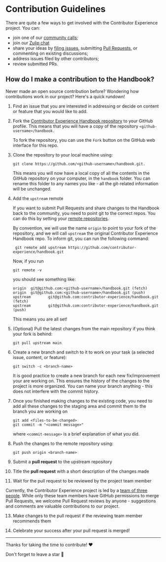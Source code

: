 # Contribution Guidelines

There are quite a few ways to get involved with the Contributor Experience project. You can:

- join one of our [community calls](docs/about/calendar.qmd);
- join our [Zulip chat](https://contributor-experience.zulipchat.com/join/r3bbxavdymqbyjiu32mtqyqi/)
- share your ideas by [filing issues](https://github.com/contributor-experience/handbook/issues/new), submitting [Pull Requests](https://docs.github.com/en/pull-requests), or commenting on existing discussions;
- address issues filed by other contributors;
- review submitted PRs.

## How do I make a contribution to the Handbook?

Never made an open source contribution before? Wondering how contributions work in our project? Here's a quick rundown!

1. Find an issue that you are interested in addressing or decide on content or feature that you would like to add.

2. Fork the [Contributor Experience Handbook repository](https://github.com/contributor-experience/handbook) to your GitHub profile. This means that you will have a copy of the repository `<github-username>/handbook.`

   To fork the repository, you can use the `Fork` button on the GitHub web interface for this repo.

3. Clone the repository to your local machine using:

   ```
   git clone https://github.com/<github-username>/handbook.git.
   ```

   This means you will now have a local copy of all the contents in the GitHub repository on your computer, in the `handbook` folder. You can rename this folder to any names you like - all the git-related information will be unchanged.

4. Add the `upstream` remote

   If you want to submit Pull Requests and share changes to the Handbook back to the community, you need to point git to the correct repos. You can do this by setting your [remote repositories](https://docs.github.com/get-started/getting-started-with-git/managing-remote-repositories).

   By convention, we will use the name `origin` to point to your fork of the repository, and we will call `upstream` the original Contributor Experience Handbook repo. To inform git, you can run the following command:

   ```
    git remote add upstream https://github.com/contributor-experience/handbook.git
   ```

   Now, if you run

   ```
   git remote -v
   ```

   you should see something like:

   ```
   origin  git@github.com:<github-username>/handbook.git (fetch)
   origin  git@github.com:<github-username>/handbook.git (push)
   upstream        git@github.com:contributor-experience/handbook.git (fetch)
   upstream        git@github.com:contributor-experience/handbook.git (push)
   ```

   This means you are all set!

5. (Optional) Pull the latest changes from the main repository if you think your fork is behind:

   ```
   git pull upstream main
   ```

6. Create a new branch and switch to it to work on your task (a selected issue, content, or feature):

   ```
   git switch -c <branch-name>
   ```

   It is good practice to create a new branch for each new fix/improvement your are working on. This ensures the history of the changes to the project is more organized. You can name your branch anything - this does not interfere with the commit history.



7. Once you finished making changes to the existing code, you need to add all these changes to the staging area and commit them to the branch you are working on

   ```
   git add <files-to-be-changed>
   git commit -m "<commit message>"
   ```

   where `<commit-message>` is a brief explanation of what you did.

9. Push the changes to the remote repository using:

   ```
   git push origin <branch-name>
   ```

10. Submit a **pull request** to the upstream repository

11. Title the **pull request** with a short description of the changes made

12. Wait for the pull request to be reviewed by the project team member

   Currently, the Contributor Experience project is led by a
   [team of three people](docs/about/team.qmd). While only these team members
   have GitHub permissions to merge Pull Requests, we welcome Pull Request
   reviews by anyone - suggestions and comments are valuable contributions to
   our project.

13. Make changes to the pull request if the reviewing team member recommends them

14. Celebrate your success after your pull request is merged!

---

Thanks for taking the time to contribute! ❤️

Don't forget to leave a star 🌟